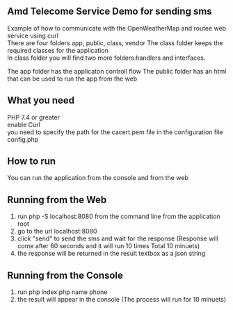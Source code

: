 Amd Telecome Service Demo for sending sms
-------------------------------------------
Example of how to communicate with the OpenWeatherMap and routee web service using curl  
There are four folders app, public, class, vendor
The class folder keeps the required classes for the application  
In class folder you will find two more folders:handlers and interfaces.

The app folder has the applicaton controll flow 
The public folder has an html that can be used to run the app from the web

What you need
-------------------------------------------
PHP 7.4 or greater  
enable Curl  
you need to specify the path for the cacert.pem file in the configuration file config.php  

How to run  
-------------------------------------------
You can run the application from the console and from the web

Running from the Web
-------------------------------------------
1. run php -S localhost:8080 from the command line from the application root
2. go to the url localhost:8080
3. click "send" to send the sms and wait for the response (Response will come after 60 seconds and it will run 10 times Total 10 minuets)
4. the response will be returned in the result textbox as a json string  

Running from the Console
-------------------------------------------
1. run php index.php name phone
2. the result will appear in the console (The process will run for 10 minuets)


